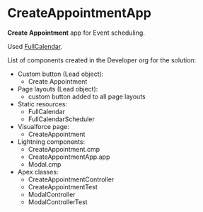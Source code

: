 # CreateAppointmentApp
**Create Appointment** app for Event scheduling.

Used [FullCalendar](fullcalendar.io).

List of components created in the Developer org for the solution:
* Custom button (Lead object):
  * Create Appointment
* Page layouts (Lead object):
  * custom button added to all page layouts
* Static resources:
  * FullCalendar
  * FullCalendarScheduler
* Visualforce page:
  * CreateAppointment
* Lightning components:
  * CreateAppointment.cmp
  * CreateAppointmentApp.app
  * Modal.cmp
* Apex classes:
  * CreateAppointmentController
  * CreateAppointmentTest
  * ModalController
  * ModalControllerTest
